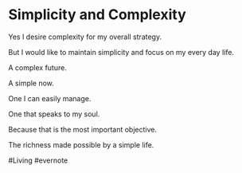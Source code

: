 # Simplicity and Complexity

Yes I desire complexity for my overall strategy.

But I would like to maintain simplicity and focus on my every day life.

A complex future.

A simple now.

One I can easily manage.

One that speaks to my soul.

Because that is the most important objective.

The richness made possible by a simple life.

\#Living #evernote

